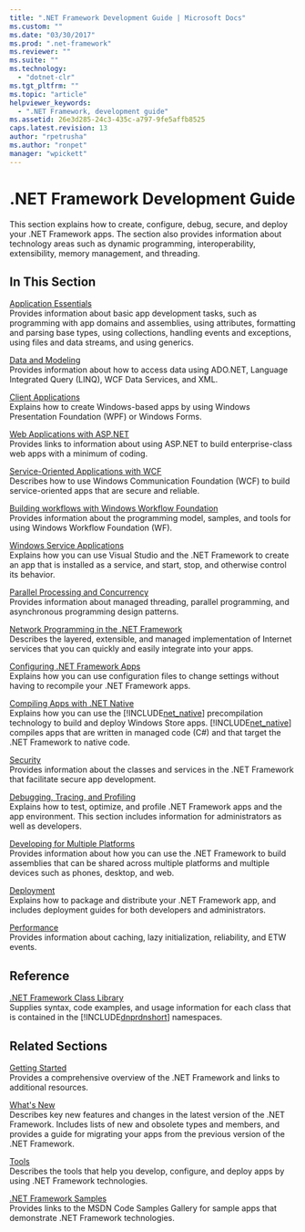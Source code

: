```yaml
---
title: ".NET Framework Development Guide | Microsoft Docs"
ms.custom: ""
ms.date: "03/30/2017"
ms.prod: ".net-framework"
ms.reviewer: ""
ms.suite: ""
ms.technology: 
  - "dotnet-clr"
ms.tgt_pltfrm: ""
ms.topic: "article"
helpviewer_keywords: 
  - ".NET Framework, development guide"
ms.assetid: 26e3d285-24c3-435c-a797-9fe5affb8525
caps.latest.revision: 13
author: "rpetrusha"
ms.author: "ronpet"
manager: "wpickett"
---
```

# .NET Framework Development Guide
This section explains how to create, configure, debug, secure, and deploy your .NET Framework apps. The section also provides information about technology areas such as dynamic programming, interoperability, extensibility, memory management, and threading.  
  
## In This Section  
 [Application Essentials](../../docs/standard/application-essentials.md)  
 Provides information about basic app development tasks, such as programming with app domains and assemblies, using attributes, formatting and parsing base types, using collections, handling events and exceptions, using files and data streams, and using generics.  
  
 [Data and Modeling](../../docs/framework/data/index.md)  
 Provides information about how to access data using ADO.NET, Language Integrated Query (LINQ), WCF Data Services, and XML.  
  
 [Client Applications](../../docs/framework/develop-client-apps.md)  
 Explains how to create Windows-based apps by using Windows Presentation Foundation (WPF) or Windows Forms.  
  
 [Web Applications with ASP.NET](../../docs/framework/develop-web-apps-with-aspnet.md)  
 Provides links to information about using ASP.NET to build enterprise-class web apps with a minimum of coding.  
  
 [Service-Oriented Applications with WCF](../../docs/framework/wcf/index.md)  
 Describes how to use Windows Communication Foundation (WCF) to build service-oriented apps that are secure and reliable.  
  
 [Building workflows with Windows Workflow Foundation](windows-workflow-foundation/index.md)     
 Provides information about the programming model, samples, and tools for using Windows Workflow Foundation (WF).   

 [Windows Service Applications](../../docs/framework/windows-services/index.md)  
 Explains how you can use Visual Studio and the .NET Framework to create an app that is installed as a service, and start, stop, and otherwise control its behavior.  
  
 [Parallel Processing and Concurrency](../../docs/standard/parallel-processing-and-concurrency.md)  
 Provides information about managed threading, parallel programming, and asynchronous programming design patterns.  
  
 [Network Programming in the .NET Framework](../../docs/framework/network-programming/index.md)  
 Describes the layered, extensible, and managed implementation of Internet services that you can quickly and easily integrate into your apps.  
  
 [Configuring .NET Framework Apps](configure-apps/index.md)    
 Explains how you can use configuration files to change settings without having to recompile your .NET Framework apps.  
  
 [Compiling Apps with .NET Native](../../docs/framework/net-native/index.md)  
 Explains how you can use the [!INCLUDE[net_native](../../includes/net-native-md.md)] precompilation technology to build and deploy Windows Store apps. [!INCLUDE[net_native](../../includes/net-native-md.md)] compiles apps that are written in managed code (C#) and that target the .NET Framework to native code.  
  
 [Security](../../docs/standard/security/index.md)  
 Provides information about the classes and services in the .NET Framework that facilitate secure app development.  
  
 [Debugging, Tracing, and Profiling](../../docs/framework/debug-trace-profile/index.md)  
 Explains how to test, optimize, and profile .NET Framework apps and the app environment. This section includes information for administrators as well as developers.  
  
 [Developing for Multiple Platforms](../../docs/standard/cross-platform/index.md)  
 Provides information about how you can use the .NET Framework to build assemblies that can be shared across multiple platforms and multiple devices such as phones, desktop, and web.  
  
 [Deployment](../../docs/framework/deployment/index.md)  
 Explains how to package and distribute your .NET Framework app, and includes deployment guides for both developers and administrators.  
  
 [Performance](../../docs/framework/performance/index.md)  
 Provides information about caching, lazy initialization, reliability, and ETW events.  
  
 <!--zz [Advanced Reading for the .NET Framework](http://msdn.microsoft.com/faae8083-fecb-4514-b133-b0a5a32a7c3c)  
 Provides information about advanced development tasks and techniques in the .NET Framework, including extensibility, interoperability, and reflection. Also includes the reference topics for unmanaged APIs that can be used by managed apps, such as runtime hosts, compilers, disassemblers, debuggers, and profilers.  --> 
  
## Reference  
 [.NET Framework Class Library](https://docs.microsoft.com/dotnet/api/?view=netframework-4.7)  
 Supplies syntax, code examples, and usage information for each class that is contained in the [!INCLUDE[dnprdnshort](../../includes/dnprdnshort-md.md)] namespaces.  
  
## Related Sections  
 [Getting Started](../../docs/framework/get-started/index.md)  
 Provides a comprehensive overview of the .NET Framework and links to additional resources.  
  
 [What's New](../../docs/framework/whats-new/index.md)  
 Describes key new features and changes in the latest version of the .NET Framework. Includes lists of new and obsolete types and members, and provides a guide for migrating your apps from the previous version of the .NET Framework.  
  
 [Tools](../../docs/framework/tools/index.md)  
 Describes the tools that help you develop, configure, and deploy apps by using .NET Framework technologies.  
  
 [.NET Framework Samples](http://msdn.microsoft.com/177055f8-4a1f-43e7-aee6-995c196079b1)  
 Provides links to the MSDN Code Samples Gallery for sample apps that demonstrate .NET Framework technologies.
